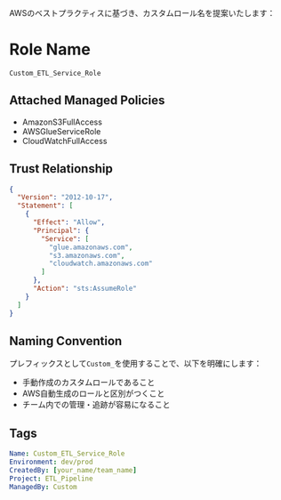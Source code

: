 AWSのベストプラクティスに基づき、カスタムロール名を提案いたします：

# Role Name
`Custom_ETL_Service_Role`

## Attached Managed Policies
- AmazonS3FullAccess
- AWSGlueServiceRole
- CloudWatchFullAccess

## Trust Relationship
```json
{
  "Version": "2012-10-17",
  "Statement": [
    {
      "Effect": "Allow",
      "Principal": {
        "Service": [
          "glue.amazonaws.com",
          "s3.amazonaws.com",
          "cloudwatch.amazonaws.com"
        ]
      },
      "Action": "sts:AssumeRole"
    }
  ]
}
```

## Naming Convention
プレフィックスとして`Custom_`を使用することで、以下を明確にします：
- 手動作成のカスタムロールであること
- AWS自動生成のロールと区別がつくこと
- チーム内での管理・追跡が容易になること

## Tags
```yaml
Name: Custom_ETL_Service_Role
Environment: dev/prod
CreatedBy: [your_name/team_name]
Project: ETL_Pipeline
ManagedBy: Custom
```